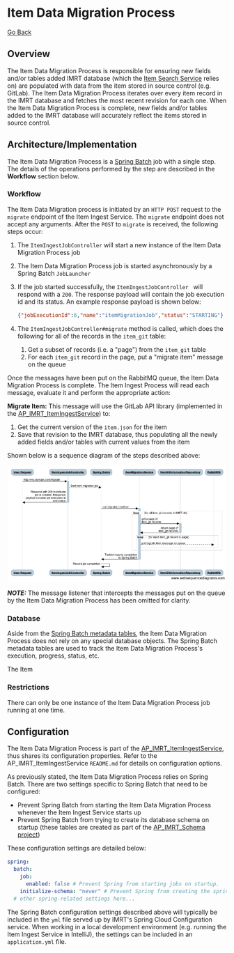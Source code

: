 # Item Data Migration Process

[Go Back](Architecture.md)

## Overview
The Item Data Migration Process is responsible for ensuring new fields and/or tables added IMRT database (which the [Item Search Service](https://github.com/SmarterApp/AP_IMRT_ItemSearchService) relies on) are populated with data from the item stored in source control (e.g. GitLab).  The Item Data Migration Process iterates over every item record in the IMRT database and fetches the most recent revision for each one.  When the Item Data Migration Process is complete, new fields and/or tables added to the IMRT database will accurately reflect the items stored in source control.

## Architecture/Implementation
The Item Data Migration Process is a [Spring Batch](https://projects.spring.io/spring-batch/) job with a single step.  The details of the operations performed by the step are described in the **Workflow** section below.

### Workflow
The Item Data Migration process is initiated by an `HTTP POST` request to the `migrate` endpoint of the Item Ingest Service.  The `migrate` endpoint does not accept any arguments.  After the `POST` to `migrate` is received, the following steps occur:

1. The `ItemIngestJobController` will start a new instance of the Item Data Migration Process job
2. The Item Data Migration Process job is started asynchronously by a Spring Batch `JobLauncher`
3. If the job started successfully, the `ItemIngestJobController ` will respond with a `200`.  The response payload will contain the job execution id and its status.  An example response payload is shown below:

	```json
	{"jobExecutionId":6,"name":"itemMigrationJob","status":"STARTING"}
	```
	 
4. The `ItemIngestJobController#migrate` method is called, which does the following for all of the records in the `item_git` table:
    1. Get a subset of records (i.e. a "page") from the `item_git` table
    2. For each `item_git` record in the page, put a "migrate item" message on the queue

Once the messages have been put on the RabbitMQ queue, the Item Data Migration Process is complete.  The Item Ingest Process will read each message, evaluate it and perform the appropriate action:

**Migrate Item:** This message will use the GitLab API library (implemented in the [AP\_IMRT\_ItemIngestService](https://github.com/SmarterApp/AP_IMRT_ItemIngestService/blob/develop/src/main/java/org/opentestsystem/ap/imrt/iis/client/GitlabClientImpl.java)) to:

1. Get the current version of the `item.json` for the item
2. Save that revision to the IMRT database, thus populating all the newly added fields and/or tables with current values from the item

Shown below is a sequence diagram of the steps described above:

![item data migration sequence diagram](assets/images/irmt-item-migration-job.png)

***NOTE:*** The message listener that intercepts the messages put on the queue by the Item Data Migration Process has been omitted for clarity.

### Database
Aside from the [Spring Batch metadata tables](https://docs.spring.io/spring-batch/trunk/reference/html/metaDataSchema.html), the Item Data Migration Process does not rely on any special database objects.  The Spring Batch metadata tables are used to track the Item Data Migration Process's execution, progress, status, etc.

The Item 

### Restrictions
There can only be one instance of the Item Data Migration Process job running at one time.

## Configuration
The Item Data Migration Process is part of the [AP\_IMRT\_ItemIngestService](https://github.com/SmarterApp/AP_IMRT_ItemIngestService), thus shares its configuration properties.  Refer to the AP\_IMRT\_ItemIngestService `README.md` for details on configuration options.

As previously stated, the Item Data Migration Process relies on Spring Batch.  There are two settings specific to Spring Batch that need to be configured:

* Prevent Spring Batch from starting the Item Data Migration Process whenever the Item Ingest Service starts up
* Prevent Spring Batch from trying to create its database schema on startup (these tables are created as part of the [AP\_IMRT\_Schema project](https://github.com/SmarterApp/AP_IMRT_Schema))

These configuration settings are detailed below:

```yaml
spring:
  batch:
    job:
      enabled: false # Prevent Spring from starting jobs on startup.
    initialize-schema: "never" # Prevent Spring from creating the spring batch schema on startup.
  # other spring-related settings here...
```

The Spring Batch configuration settings described above will typically be included in the `yml` file served up by IMRT's Spring Cloud Configuration service.  When working in a local development environment (e.g. running the Item Ingest Service in IntelliJ), the settings can be included in an `application.yml` file.